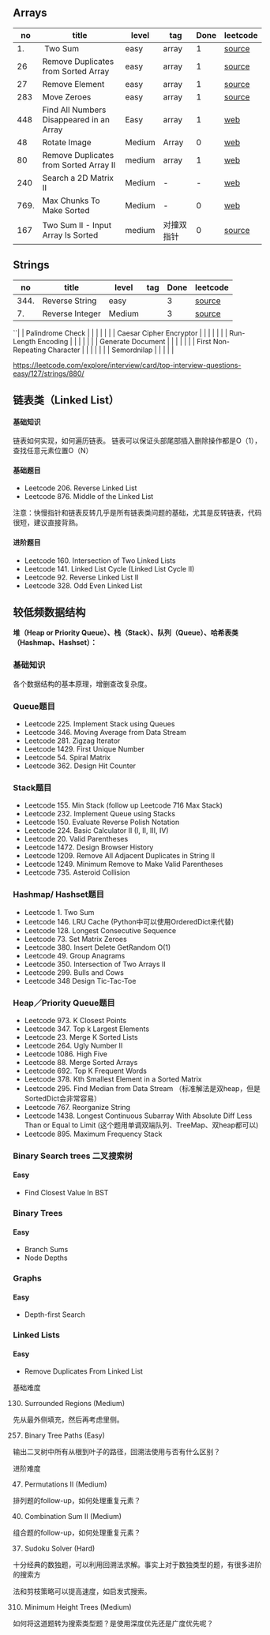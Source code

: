 
## Arrays
| no | title | level | tag | Done | leetcode |
| -- | -- | -- | -- | -- |-- |
|1.| Two Sum|easy |array | 1 |  [source](https://leetcode.com/problems/two-sum) |
| 26 |Remove Duplicates from Sorted Array |easy | array|1 | [source](https://leetcode.com/problems/remove-duplicates-from-sorted-array/)|
| 27 | Remove Element|easy | array|1 | [source](https://leetcode.com/problems/remove-element/)|
| 283 |Move Zeroes |easy | array|1 | [source](https://leetcode.com/problems/move-zeroes/)|
| 448|Find All Numbers Disappeared in an Array | Easy| array |1 |[web](https://leetcode.com/problems/find-all-numbers-disappeared-in-an-array/) |
| 48| Rotate Image |Medium| Array| 0 | [web](https://leetcode.com/problems/rotate-image/) |
| 80 |Remove Duplicates from Sorted Array II |medium | array| 1 | [web](https://leetcode.com/problems/remove-duplicates-from-sorted-array-ii/) |
| 240 |  Search a 2D Matrix II | Medium| - |- |[web](https://leetcode.com/problems/search-a-2d-matrix-ii/) |
| 769.| Max Chunks To Make Sorted| Medium| - |0 |[web](https://leetcode.com/problems/max-chunks-to-make-sorted/)|
| 167 | Two Sum II - Input Array Is Sorted| medium | 对撞双指针 | 0 |[source](https://leetcode.com/problems/two-sum-ii-input-array-is-sorted/description/) |

## Strings
| no   | title                         | level | tag | Done | leetcode                                                |
| ---- | ----------------------------- | ----- | --- | ---- | ------------------------------------------------------- |
| 344. | Reverse String                | easy  |     | 3    | [source](https://leetcode.com/problems/reverse-string/) |
|  7.     | Reverse Integer          |  Medium |     | 3    | [source](https://leetcode.com/problems/reverse-integer/)                                                        |



``|      | Palindrome Check              |       |     |      |                                                         |
|      | Caesar Cipher Encryptor       |       |     |      |                                                         |
|      | Run-Length Encoding           |       |     |      |                                                         |
|      | Generate Document             |       |     |      |                                                         |
|      | First Non-Repeating Character |       |     |      |                                                         |
|      | Semordnilap                   |       |     |      |                                                         |


https://leetcode.com/explore/interview/card/top-interview-questions-easy/127/strings/880/

## **链表类（Linked List）**

#### 基础知识
链表如何实现，如何遍历链表。
链表可以保证头部尾部插入删除操作都是O（1），查找任意元素位置O（N）

####  基础题目

-   Leetcode 206. Reverse Linked List
-   Leetcode 876. Middle of the Linked List

注意：快慢指针和链表反转几乎是所有链表类问题的基础，尤其是反转链表，代码很短，建议直接背熟。

####  进阶题目

-   Leetcode 160. Intersection of Two Linked Lists
-   Leetcode 141. Linked List Cycle (Linked List Cycle II)
-   Leetcode 92. Reverse Linked List II
-   Leetcode 328. Odd Even Linked List

## 较低频数据结构
**堆（Heap or Priority Queue）、栈（Stack）、队列（Queue）、哈希表类（Hashmap、Hashset）：**

###  基础知识
各个数据结构的基本原理，增删查改复杂度。

###  Queue题目

-   Leetcode 225. Implement Stack using Queues
-   Leetcode 346. Moving Average from Data Stream
-   Leetcode 281. Zigzag Iterator
-   Leetcode 1429. First Unique Number
-   Leetcode 54. Spiral Matrix
-   Leetcode 362. Design Hit Counter
### Stack题目

-   Leetcode 155. Min Stack (follow up Leetcode 716 Max Stack)
-   Leetcode 232. Implement Queue using Stacks
-   Leetcode 150. Evaluate Reverse Polish Notation
-   Leetcode 224. Basic Calculator II (I, II, III, IV)
-   Leetcode 20. Valid Parentheses
-   Leetcode 1472. Design Browser History
-   Leetcode 1209. Remove All Adjacent Duplicates in String II
-   Leetcode 1249. Minimum Remove to Make Valid Parentheses
-   Leetcode 735. Asteroid Collision

### Hashmap/ Hashset题目

-   Leetcode 1. Two Sum
-   Leetcode 146. LRU Cache (Python中可以使用OrderedDict来代替)
-   Leetcode 128. Longest Consecutive Sequence
-   Leetcode 73. Set Matrix Zeroes
-   Leetcode 380. Insert Delete GetRandom O(1)
-   Leetcode 49. Group Anagrams
-   Leetcode 350. Intersection of Two Arrays II
-   Leetcode 299. Bulls and Cows
-   Leetcode 348 Design Tic-Tac-Toe

###  Heap／Priority Queue题目

-   Leetcode 973. K Closest Points
-   Leetcode 347. Top k Largest Elements
-   Leetcode 23. Merge K Sorted Lists
-   Leetcode 264. Ugly Number II
-   Leetcode 1086. High Five
-   Leetcode 88. Merge Sorted Arrays
-   Leetcode 692. Top K Frequent Words
-   Leetcode 378. Kth Smallest Element in a Sorted Matrix
-   Leetcode 295. Find Median from Data Stream （标准解法是双heap，但是SortedDict会非常容易）
-   Leetcode 767. Reorganize String
-   Leetcode 1438. Longest Continuous Subarray With Absolute Diff Less Than or Equal to Limit (这个题用单调双端队列、TreeMap、双heap都可以)
-   Leetcode 895. Maximum Frequency Stack


### Binary Search trees 二叉搜索树

#### Easy
- Find Closest Value In BST

### Binary Trees

#### Easy
- Branch Sums
- Node Depths

### Graphs

#### Easy
- Depth-first Search

### Linked Lists

#### Easy
- Remove Duplicates From Linked List


基础难度

130. Surrounded Regions (Medium)

先从最外侧填充，然后再考虑里侧。

257. Binary Tree Paths (Easy)

输出二叉树中所有从根到叶子的路径，回溯法使用与否有什么区别？

进阶难度

47. Permutations II (Medium)

排列题的follow-up，如何处理重复元素？

40. Combination Sum II (Medium)

组合题的follow-up，如何处理重复元素？

37. Sudoku Solver (Hard)

十分经典的数独题，可以利用回溯法求解。事实上对于数独类型的题，有很多进阶的搜索方

法和剪枝策略可以提高速度，如启发式搜索。

310. Minimum Height Trees (Medium)

如何将这道题转为搜索类型题？是使用深度优先还是广度优先呢？

